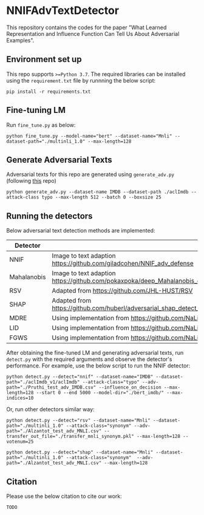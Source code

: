 # NNIFAdvTextDetector
This repository contains the codes for the paper "What Learned Representation and Influence Function Can Tell Us About Adversarial Examples".

## Environment set up
This repo supports `>=Python 3.7`. The required libraries can be installed using the `requirement.txt` file by runnning the below script:
```
pip install -r requirements.txt
```
## Fine-tuning LM

Run `fine_tune.py` as below:
```
python fine_tune.py --model-name="bert" --dataset-name="Mnli" --dataset-path="./multinli_1.0" --max-length=128
```
## Generate Adversarial Texts
Adversarial texts for this repo are generated using `generate_adv.py` (following [this](https://github.com/NaLiuAnna/MDRE) repo)
```
python generate_adv.py --dataset-name IMDB --dataset-path ./aclImdb --attack-class typo --max-length 512 --batch 0 --boxsize 25
```

## Running the detectors
Below adversarial text detection methods are implemented:

| Detector | |
|----------|---|
| NNIF | Image to text adaption https://github.com/giladcohen/NNIF_adv_defense|
| Mahalanobis | Image to text adaption https://github.com/pokaxpoka/deep_Mahalanobis_detector/tree/master|
| RSV| Adapted from https://github.com/JHL-HUST/RSV|
| SHAP| Adapted from https://github.com/huberl/adversarial_shap_detect_Repl4NLP/|
| MDRE| Using implementation from https://github.com/NaLiuAnna/MDRE|
| LID| Using implementation from https://github.com/NaLiuAnna/MDRE |
| FGWS| Using implementation from https://github.com/NaLiuAnna/MDRE |

After obtaining the fine-tuned LM and generating adversarial texts, run `detect.py` with the required arguments and observe the detector's performance. For example, use the below script to run the NNIF detector:
```
python detect.py --detect="nnif" --dataset-name="IMDB" --dataset-path="./aclImdb_v1/aclImdb" --attack-class="typo" --adv-path="./Pruthi_test_adv_IMDB.csv" --influence_on_decision --max-length=128 --start 0 --end 5000 --model-dir="./bert_imdb/" --max-indices=10
```
Or, run other detectors similar way:
```
python detect.py --detect="rsv" --dataset-name="Mnli" --dataset-path="./multinli_1.0" --attack-class="synonym" --adv-path="./Alzantot_test_adv_MNLI.csv" --transfer_out_file="./transfer_mnli_synonym.pkl" --max-length=128 --votenum=25
```
```
python detect.py --detect="shap" --dataset-name="Mnli" --dataset-path="./multinli_1.0" --attack-class="synonym"  --adv-path="./Alzantot_test_adv_MNLI.csv" --max-length=128
```



## Citation
Please use the below citation to cite our work:
```
TODO
```
